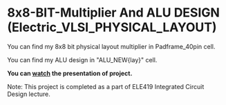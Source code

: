 # 8x8-BIT-Multiplier And ALU DESIGN (Electric_VLSI_PHYSICAL_LAYOUT)

You can find my 8x8 bit physical layout multiplier in Padframe_40pin cell.

You can find my ALU design in "ALU_NEW{lay}" cell.

****You can [watch](https://www.youtube.com/watch?v=drUsiEBZNgc) the presentation of project.****

Note: This project is completed as a part of ELE419	Integrated Circuit Design lecture.
